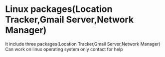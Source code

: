 #    Linux packages(Location Tracker,Gmail Server,Network Manager)
It include three packages(Location Tracker,Gmail Server,Network Manager)
Can work on linux operating system only
contact for help

